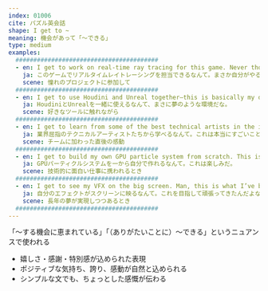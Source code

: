 ```yaml
---
index: 01006
cite: パズル英会話
shape: I get to ~
meaning: 機会があって「〜できる」
type: medium
examples:
  ########################################
  - en: I get to work on real-time ray tracing for this game. Never thought I’d be doing this!
    ja: このゲームでリアルタイムレイトレーシングを担当できるなんて。まさか自分がやる日が来るとは！
    scene: 憧れのプロジェクトに参加して
  ########################################
  - en: I get to use Houdini and Unreal together—this is basically my dream setup.
    ja: HoudiniとUnrealを一緒に使えるなんて、まさに夢のような環境だな。
    scene: 好きなツールに触れながら
  ########################################
  - en: I get to learn from some of the best technical artists in the industry. This is huge.
    ja: 業界屈指のテクニカルアーティストたちから学べるなんて。これは本当にすごいことだ。
    scene: チームに加わった直後の感動
  ########################################
  - en: I get to build my own GPU particle system from scratch. This is going to be fun.
    ja: GPUパーティクルシステムを一から自分で作れるなんて。これは楽しみだ。
    scene: 技術的に面白い仕事に携われるとき
  ########################################
  - en: I get to see my VFX on the big screen. Man, this is what I’ve been working for.
    ja: 自分のエフェクトがスクリーンに映るなんて。これを目指して頑張ってきたんだよな。
    scene: 長年の夢が実現しつつあるとき
  ########################################
---
```


「～する機会に恵まれている」「（ありがたいことに）～できる」というニュアンスで使われる

- 嬉しさ・感謝・特別感が込められた表現
- ポジティブな気持ち、誇り、感動が自然と込められる
- シンプルな文でも、ちょっとした感慨が伝わる
